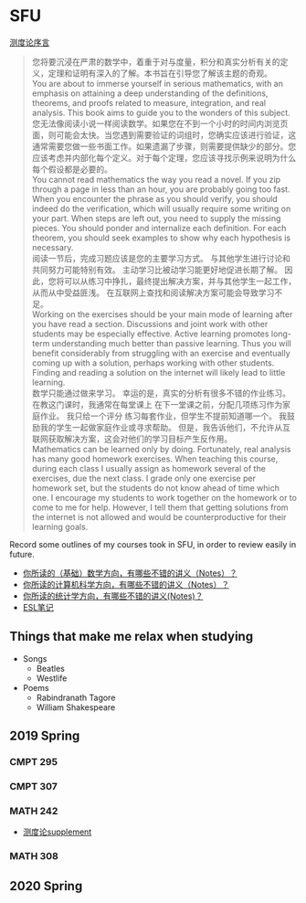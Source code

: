 # SFU
[测度论序言](https://link.springer.com/content/pdf/10.1007%2F978-3-030-33143-6.pdf)
> 您将要沉浸在严肃的数学中，着重于对与度量，积分和真实分析有关的定义，定理和证明有深入的了解。本书旨在引导您了解该主题的奇观。  
> You are about to immerse yourself in serious mathematics, with an emphasis on attaining a deep understanding of the definitions, theorems, and proofs related to measure, integration, and real analysis. This book aims to guide you to the wonders of this subject.  
> 您无法像阅读小说一样阅读数学。如果您在不到一个小时的时间内浏览页面，则可能会太快。当您遇到需要验证的词组时，您确实应该进行验证，这通常需要您做一些书面工作。如果遗漏了步骤，则需要提供缺少的部分。您应该考虑并内部化每个定义。对于每个定理，您应该寻找示例来说明为什么每个假设都是必要的。  
> You cannot read mathematics the way you read a novel. If you zip through a page in less than an hour, you are probably going too fast. When you encounter the phrase as you should verify, you should indeed do the verification, which will usually require some writing on your part. When steps are left out, you need to supply the missing pieces. You should ponder and internalize each definition. For each theorem, you should seek examples to show why each hypothesis is necessary.  
> 阅读一节后，完成习题应该是您的主要学习方式。 与其他学生进行讨论和共同努力可能特别有效。 主动学习比被动学习能更好地促进长期了解。 因此，您将可以从练习中挣扎，最终提出解决方案，并与其他学生一起工作，从而从中受益匪浅。 在互联网上查找和阅读解决方案可能会导致学习不足。  
> Working on the exercises should be your main mode of learning after you have read a section. Discussions and joint work with other students may be especially effective. Active learning promotes long-term understanding much better than passive learning. Thus you will benefit considerably from struggling with an exercise and eventually coming up with a solution, perhaps working with other students. Finding and reading a solution on the internet will likely lead to little learning.  
> 数学只能通过做来学习。 幸运的是，真实的分析有很多不错的作业练习。 在教这门课时，我通常在每堂课上 在下一堂课之前，分配几项练习作为家庭作业。 我只给一个评分 练习每套作业，但学生不提前知道哪一个。 我鼓励我的学生一起做家庭作业或寻求帮助。 但是，我告诉他们，不允许从互联网获取解决方案，这会对他们的学习目标产生反作用。  
> Mathematics can be learned only by doing. Fortunately, real analysis has many good homework exercises. When teaching this course, during each class I usually
assign as homework several of the exercises, due the next class. I grade only one exercise per homework set, but the students do not know ahead of time which one. I encourage my students to work together on the homework or to come to me for help. However, I tell them that getting solutions from the internet is not allowed and would be counterproductive for their learning goals.  

Record some outlines of my courses took in SFU, in order to review easily in future.
* [你所读的（基础）数学方向，有哪些不错的讲义（Notes）？](https://www.zhihu.com/question/38253477)
* [你所读的计算机科学方向，有哪些不错的讲义（Notes）？](https://www.zhihu.com/question/38300204)
* [你所读的统计学方向，有哪些不错的讲义(Notes)？](https://www.zhihu.com/question/275938752)
* [ESL笔记](https://esl.hohoweiya.xyz/)
## Things that make me relax when studying
* Songs
  * Beatles
  * Westlife
* Poems
  * Rabindranath Tagore
  * William Shakespeare
## 2019 Spring
### CMPT 295
### CMPT 307
### MATH 242
* [测度论supplement](http://measure.axler.net/SupplementMIRA.pdf)
### MATH 308
## 2020 Spring
